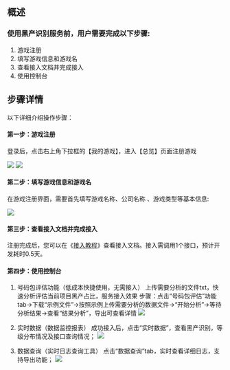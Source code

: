 ## 概述

### 使用黑产识别服务前，用户需要完成以下步骤:

1. 游戏注册
2. 填写游戏信息和游戏名
3. 查看接入文档并完成接入
4. 使用控制台

## 步骤详情

以下详细介绍操作步骤：

#### 第一步：游戏注册

登录后，点击右上角下拉框的【我的游戏】，进入【总览】页面注册游戏

![](/docs/ACE-doc/80_dark-industry/30/1.png)
![](/docs/ACE-doc/80_dark-industry/30/2.png )

#### 第二步：填写游戏信息和游戏名

在游戏注册界面，需要首先填写游戏名称、公司名称 、游戏类型等基本信息:

![](/docs/ACE-doc/80_dark-industry/30/3.png)

#### 第三步：查看接入文档并完成接入

注册完成后，您可以在《[接入教程](#/doc-center/4a893123ac545a3cfe1673b8a486ad8f96bd8297)》查看接入文档。接入需调用1个接口，预计开发耗时0.5天。

#### 第四步：使用控制台

1. 号码包评估功能（低成本快捷使用，无需接入）
上传需要分析的文件txt，快速分析评估当前项目黑产占比，服务接入效果
步骤：点击“号码包评估”功能tab->下载“示例文件”->按照示例上传需要分析的数据文件->“开始分析”->等待分析结果->查看“结果分析”，导出可查看详情
![](/docs/ACE-doc/80_dark-industry/30/4.png )

2. 实时数据（数据监控报表）
成功接入后，点击“实时数据”，查看黑产识别，等级分布情况及接口查询情况；
![](/docs/ACE-doc/80_dark-industry/30/5.png )

3. 数据查询（实时日志查询工具）
点击“数据查询”tab，实时查看详细日志，支持导出功能；
![](/docs/ACE-doc/80_dark-industry/30/6.png )